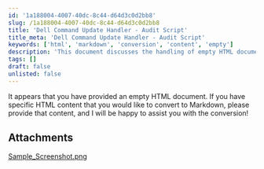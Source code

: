 ```yaml
---
id: '1a188004-4007-40dc-8c44-d64d3c0d2bb8'
slug: /1a188004-4007-40dc-8c44-d64d3c0d2bb8
title: 'Dell Command Update Handler - Audit Script'
title_meta: 'Dell Command Update Handler - Audit Script'
keywords: ['html', 'markdown', 'conversion', 'content', 'empty']
description: 'This document discusses the handling of empty HTML documents and provides guidance on what to do if you encounter one. It emphasizes the importance of providing specific content for conversion to Markdown and offers assistance for users needing help with this process.'
tags: []
draft: false
unlisted: false
---
```


It appears that you have provided an empty HTML document. If you have specific HTML content that you would like to convert to Markdown, please provide that content, and I will be happy to assist you with the conversion!
## Attachments
[Sample_Screenshot.png](<../../../static/attachments/itg/11434140/Sample_Screenshot.png>)
